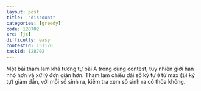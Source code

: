 ```yaml
---
layout: post
title:  "discount"
categories: [greedy]
code: 128702
src: [js]
difficulty: easy
contestId: 131176
taskId: 128702
---
```


Một bài tham lam khá tương tự bài A trong cùng contest, tuy nhiên giới hạn nhỏ hơn và xử lý đơn giản hơn. Tham lam chiều dài số ký tự `9` từ max (`14` ký tự) giảm dần, với mỗi số sinh ra, kiểm tra xem số sinh ra có thỏa không.
